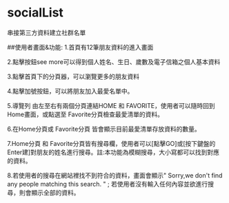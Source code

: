 # socialList
串接第三方資料建立社群名單


##使用者畫面&功能:
1.首頁有12筆朋友資料的進入畫面

2.點擊按鈕see more可以得到個人姓名、生日、歲數及電子信箱之個人基本資料

3.點擊首頁下的分頁器，可以瀏覽更多的朋友資料

4.點擊加號按鈕，可以將朋友加入最愛名單中。

5.導覽列 由左至右有兩個分頁連結HOME 和 FAVORITE，使用者可以隨時回到Home畫面，或點選至 Favorite分頁檢查最愛清單的資料。

6.在Home分頁或 Favorite分頁 皆會顯示目前最愛清單存放資料的數量。

7.Home分頁 和 Favorite分頁皆有搜尋欄，使用者可以[點擊GO]或[按下鍵盤的Enter建]對朋友的姓名進行搜尋。註:本功能為模糊搜尋，大小寫都可以找到對應的資料。

8.若使用者的搜尋在網站裡找不到符合的資料，畫面會顯示" Sorry,we don't find any people matching this search. " ; 若使用者沒有輸入任何內容並欲進行搜尋，則會顯示全部的資料。
